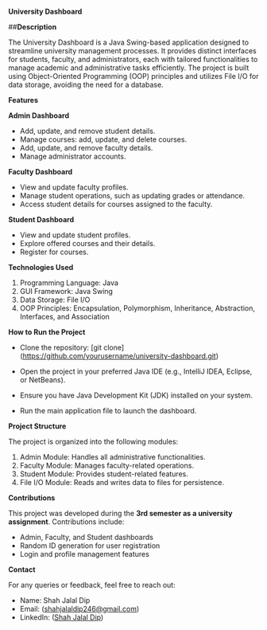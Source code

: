 ******University Dashboard******

##**Description**

The University Dashboard is a Java Swing-based application designed to streamline university management processes. It provides distinct interfaces for students, faculty, and administrators, each with tailored functionalities to manage academic and administrative tasks efficiently. The project is built using Object-Oriented Programming (OOP) principles and utilizes File I/O for data storage, avoiding the need for a database.

****Features****

**Admin Dashboard**

* Add, update, and remove student details.
* Manage courses: add, update, and delete courses.
* Add, update, and remove faculty details.
* Manage administrator accounts.

**Faculty Dashboard**

* View and update faculty profiles.
* Manage student operations, such as updating grades or attendance.
* Access student details for courses assigned to the faculty.

**Student Dashboard**

* View and update student profiles.
* Explore offered courses and their details.
* Register for courses.

**Technologies Used**

1. Programming Language: Java
2. GUI Framework: Java Swing
3. Data Storage: File I/O
4. OOP Principles: Encapsulation, Polymorphism, Inheritance, Abstraction, Interfaces, and Association

**How to Run the Project**

* Clone the repository:
[git clone] (https://github.com/yourusername/university-dashboard.git)

* Open the project in your preferred Java IDE (e.g., IntelliJ IDEA, Eclipse, or NetBeans).
* Ensure you have Java Development Kit (JDK) installed on your system.
* Run the main application file to launch the dashboard.

**Project Structure**

The project is organized into the following modules:
1. Admin Module: Handles all administrative functionalities.
2. Faculty Module: Manages faculty-related operations.
3. Student Module: Provides student-related features.
4. File I/O Module: Reads and writes data to files for persistence.


**Contributions**

This project was developed during the **3rd semester as a university assignment**. Contributions include:
* Admin, Faculty, and Student dashboards
* Random ID generation for user registration
* Login and profile management features

****Contact****

For any queries or feedback, feel free to reach out:
* Name: Shah Jalal Dip
* Email: (shahjalaldip246@gmail.com)
* LinkedIn: ([Shah Jalal Dip](https://www.linkedin.com/in/shahjalal-dip))
